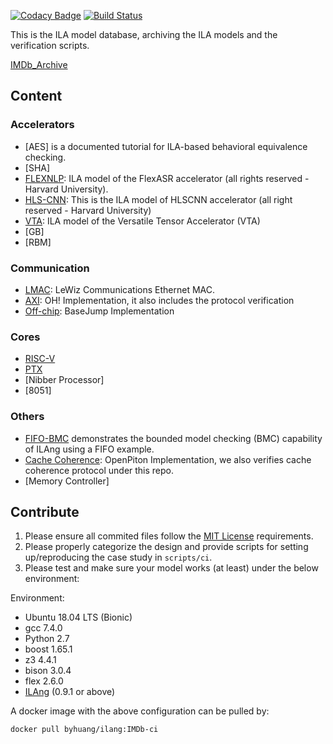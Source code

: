 [![Codacy Badge](https://api.codacy.com/project/badge/Grade/129d02949d13460c910acda8d5408cc8)](https://app.codacy.com/app/Bo-Yuan-Huang/IMDb?utm_source=github.com&utm_medium=referral&utm_content=PrincetonUniversity/IMDb&utm_campaign=Badge_Grade_Dashboard)
[![Build Status](https://travis-ci.org/PrincetonUniversity/IMDb.svg?branch=master)](https://travis-ci.org/PrincetonUniversity/IMDb)

This is the ILA model database, archiving the ILA models and the verification scripts.

[IMDb_Archive](https://github.com/PrincetonUniversity/IMDb-Archive)

## Content

### Accelerators

-   [AES] is a documented tutorial for ILA-based behavioral equivalence checking.
-   [SHA]
-   [FLEXNLP](https://github.com/PrincetonUniversity/flexnlp-ila): ILA model of the FlexASR accelerator (all rights reserved - Harvard University).
-   [HLS-CNN](https://github.com/PrincetonUniversity/hlscnn-ila): This is the ILA model of HLSCNN accelerator (all right reserved - Harvard University)
-   [VTA](https://github.com/LeeOHzzZ/vta-ila): ILA model of the Versatile Tensor Accelerator (VTA)
-   [GB]
-   [RBM]

### Communication

-   [LMAC](https://github.com/LeeOHzzZ/lmac-ila): LeWiz Communications Ethernet MAC.
-   [AXI](https://github.com/PrincetonUniversity/ILA_AXI_Protocol): OH! Implementation, it also includes the protocol verification
-   [Off-chip](https://github.com/HuaixiLu/ILA_Offchip_Protocol): BaseJump Implementation

### Cores

-   [RISC-V](cores/RISC-V)
-   [PTX](cores/PTX)
-   [Nibber Processor]
-   [8051]

### Others

-   [FIFO-BMC](examples/FIFO-BMC) demonstrates the bounded model checking (BMC) capability of ILAng using a FIFO example.
-   [Cache Coherence](https://github.com/HuaixiLu/ILA_CCP): OpenPiton Implementation, we also verifies cache coherence protocol under this repo.
-   [Memory Controller]

## Contribute

1.  Please ensure all commited files follow the [MIT License](LICENSE) requirements.
2.  Please properly categorize the design and provide scripts for setting up/reproducing the case study in `scripts/ci`.
3.  Please test and make sure your model works (at least) under the below environment:

Environment:
-   Ubuntu 18.04 LTS (Bionic)
-   gcc 7.4.0 
-   Python 2.7
-   boost 1.65.1
-   z3 4.4.1
-   bison 3.0.4
-   flex 2.6.0
-   [ILAng](https://github.com/Bo-Yuan-Huang/ILAng) (0.9.1 or above)

A docker image with the above configuration can be pulled by:

``` bash
docker pull byhuang/ilang:IMDb-ci
```
